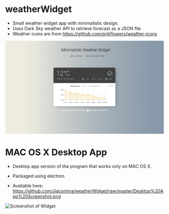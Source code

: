 # weatherWidget
 - Small weather widget app with minimalistic design.
 - Uses Dark Sky weather API to retrieve forecast as a JSON file
 - Weather icons are from https://github.com/erikflowers/weather-icons
 
 ![Screenshot of Widget](https://github.com/Jiacomina/weatherWidget/raw/master/Weather%20Widget%20screenshot.png)
 
 # MAC OS X Desktop App 
 * Desktop app version of the program that works only on MAC OS X. 
 
 * Packaged using electron. 
 
 * Avaliable here: https://github.com/Jiacomina/weatherWidget/raw/master/Desktop%20App%20Screenshot.png
 
 ![Screenshot of Widget](https://github.com/Jiacomina/weatherWidget/raw/master/Desktop%20App%20Screenshot.png)
 
